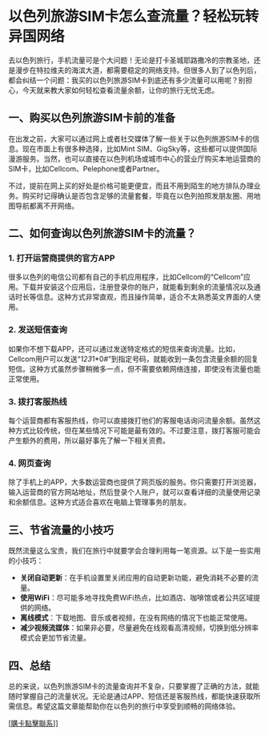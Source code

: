 # 以色列旅游SIM卡怎么查流量？轻松玩转异国网络

去以色列旅行，手机流量可是个大问题！无论是打卡圣城耶路撒冷的宗教圣地，还是漫步在特拉维夫的海滨大道，都需要稳定的网络支持。但很多人到了以色列后，都会纠结一个问题：我买的以色列旅游SIM卡到底还有多少流量可以用呢？别担心，今天就来教大家如何轻松查看流量余额，让你的旅行无忧无虑。

## 一、购买以色列旅游SIM卡前的准备

在出发之前，大家可以通过网上或者社交媒体了解一些关于以色列旅游SIM卡的信息。现在市面上有很多种选择，比如Mint SIM、GigSky等，这些都可以提供国际漫游服务。当然，也可以直接在以色列机场或城市中心的营业厅购买本地运营商的SIM卡，比如Cellcom、Pelephone或者Partner。

不过，提前在网上买的好处是价格可能更便宜，而且不用到陌生的地方排队办理业务。购买时记得确认是否包含足够的流量套餐，毕竟在以色列拍照发朋友圈、用地图导航都离不开网络。

## 二、如何查询以色列旅游SIM卡的流量？

### 1. 打开运营商提供的官方APP

很多以色列的电信公司都有自己的手机应用程序，比如Cellcom的“Cellcom”应用。下载并安装这个应用后，注册登录你的账户，就能看到剩余的流量情况以及通话时长等信息。这种方式非常直观，而且操作简单，适合不太熟悉英文界面的人使用。

### 2. 发送短信查询

如果你不想下载APP，还可以通过发送特定格式的短信来查询流量。比如，Cellcom用户可以发送“*123*1*0#”到指定号码，就能收到一条包含流量余额的回复短信。这种方式虽然步骤稍微多一点，但不需要依赖网络连接，即使没有流量也能正常使用。

### 3. 拨打客服热线

每个运营商都有客服热线，你可以直接拨打他们的客服电话询问流量余额。虽然这种方式比较传统，但在某些情况下可能是最有效的。不过要注意，拨打客服可能会产生额外的费用，所以最好事先了解一下相关资费。

### 4. 网页查询

除了手机上的APP，大多数运营商也提供了网页版的服务。你只需要打开浏览器，输入运营商的官方网站地址，然后登录个人账户，就可以查看详细的流量使用记录和余额信息。这种方式适合喜欢在电脑上管理事务的朋友。

## 三、节省流量的小技巧

既然流量这么宝贵，我们在旅行中就要学会合理利用每一笔资源。以下是一些实用的小技巧：

- **关闭自动更新**：在手机设置里关闭应用的自动更新功能，避免消耗不必要的流量。
- **使用WiFi**：尽可能多地寻找免费WiFi热点，比如酒店、咖啡馆或者公共区域提供的网络。
- **离线模式**：下载地图、音乐或者视频，在没有网络的情况下也能正常使用。
- **减少视频流媒体**：如果非必要，尽量避免在线观看高清视频，切换到低分辨率模式会更加节省流量。

## 四、总结

总的来说，以色列旅游SIM卡的流量查询并不复杂，只要掌握了正确的方法，就能随时掌握自己的流量状况。无论是通过APP、短信还是客服热线，都能快速获取所需信息。希望这篇文章能帮助你在以色列的旅行中享受到顺畅的网络体验。

[[購卡點擊聯系](https://t.me/s/esim1088)]]